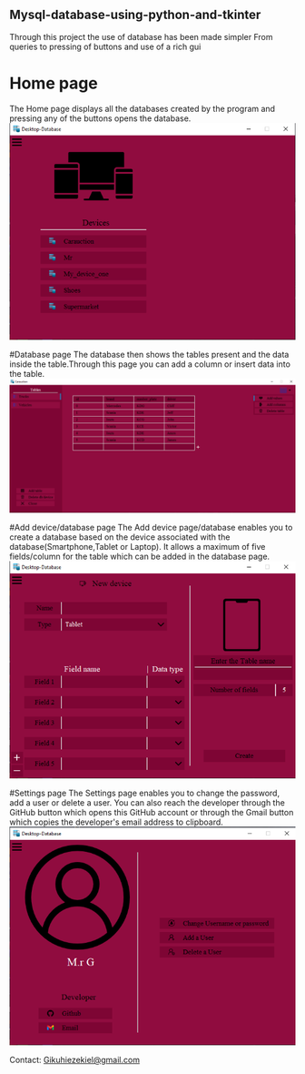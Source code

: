 ## Mysql-database-using-python-and-tkinter

Through this project the use of database has been made simpler
From queries to pressing of buttons and use of a rich gui

# Home page
The Home page displays all the databases created by the program and pressing any of the buttons opens the database.
![Home](Capture3.PNG)

#Database page
The database then shows the tables present and the data inside the table.Through this page you can add a column or insert data into the table.
![Database and its content](Capture4.PNG)

#Add device/database page
The Add device page/database enables you to create a database based on the device associated with the database(Smartphone,Tablet or Laptop). It allows a maximum of five fields/column for the table which can be added in the database page.
![Add device/database](Capture2.PNG)

#Settings page
The Settings page enables you to change the password, add a user or delete a user. You can also reach the developer through the GitHub button which opens this GitHub account or through the Gmail button which copies the developer's email address to clipboard.
![Settings](Capture.PNG)

Contact: Gikuhiezekiel@gmail.com

